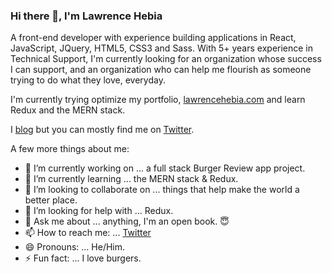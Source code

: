 ### Hi there 👋, I'm Lawrence Hebia

A front-end developer with experience building applications in React, JavaScript, JQuery, HTML5, CSS3 and Sass. With 5+ years experience in Technical Support, I'm currently looking for an organization whose success I can support, and an organization who can help me flourish as someone trying to do what they love, everyday.

I'm currently trying optimize my portfolio, [lawrencehebia.com](https://lawrencehebia.com) and learn Redux and the MERN stack. 

I [blog](https://sevenrules.ca) but you can mostly find me on [Twitter](https://twitter.com/lhebia).

A few more things about me:

- 🔭 I’m currently working on ... a full stack Burger Review app project.
- 🌱 I’m currently learning ... the MERN stack & Redux.
- 👯 I’m looking to collaborate on ... things that help make the world a better place.
- 🤔 I’m looking for help with ... Redux.
- 💬 Ask me about ... anything, I'm an open book. 😇
- 📫 How to reach me: ... [Twitter](https://twitter.com/lhebia)
- 😄 Pronouns: ... He/Him.
- ⚡ Fun fact: ... I love burgers. 

